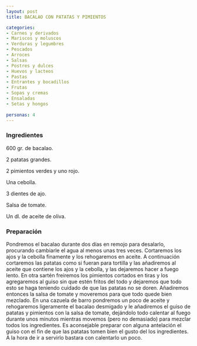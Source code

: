 ```yaml
---
layout: post
title: BACALAO CON PATATAS Y PIMIENTOS

categories:
- Carnes y derivados
- Mariscos y moluscos
- Verduras y legumbres
- Pescados
- Arroces
- Salsas
- Postres y dulces
- Huevos y lacteos
- Pastas
- Entrantes y bocadillos
- Frutas
- Sopas y cremas
- Ensaladas
- Setas y hongos
 
personas: 4 
---
```

<h3>Ingredientes</h3>
600 gr. de bacalao.

2 patatas grandes.

2 pimientos verdes y uno rojo.

Una cebolla.

3 dientes de ajo.

Salsa de tomate.

Un dl. de aceite de oliva.

<h3>Preparación</h3>
Pondremos el bacalao durante dos días en remojo para desalarlo, procurando cambiarle el agua al menos unas tres veces. Cortaremos los ajos y la cebolla finamente y los rehogaremos en aceite. A continuación cortaremos las patatas como si fueran para tortilla y las añadiremos al aceite que contiene los ajos y la cebolla, y las dejaremos hacer a fuego lento. En otra sartén freiremos los pimientos cortados en tiras y los agregaremos al guiso sin que estén fritos del todo y dejaremos que todo esto se haga teniendo cuidado de que las patatas no se doren. Añadiremos entonces la salsa de tomate y moveremos para que todo quede bien mezclado. En una cazuela de barro pondremos un poco de aceite y rehogaremos ligeramente el bacalao desmigado y le añadiremos el guiso de patatas y pimientos con la salsa de tomate, dejándolo todo calentar al fuego durante unos minutos mientras movemos (pero no demasiado) para mezclar todos los ingredientes. Es aconsejable preparar con alguna antelación el guiso con el fin de que las patatas tomen bien el gusto del los ingredientes. A la hora de ir a servirlo bastara con calentarlo un poco.

